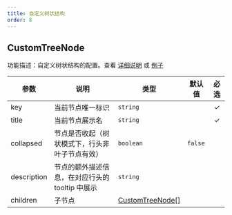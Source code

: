 ```yaml
---
title: 自定义树状结构
order: 8
---
```


## CustomTreeNode

功能描述：自定义树状结构的配置。查看 [详细说明](/zh/docs/manual/advanced/custom/custom-tree) 或 [例子](/zh/examples/custom/custom-tree#custom-tree)

| 参数 | 说明 | 类型 | 默认值 | 必选  |
| --- | --- | --- | --- | :-:  |
| key | 当前节点唯一标识 | `string` |    | ✓ |
| title | 当前节点展示名 | `string` |    | ✓ |
| collapsed | 节点是否收起（树状模式下，行头非叶子节点有效） | `boolean` |  `false`  |  |
| description | 节点的额外描述信息，在对应行头的 tooltip 中展示 | `string` |    |  |
| children | 子节点 | [CustomTreeNode[]](#customtreenode) |    |  |
